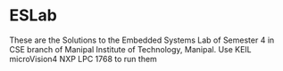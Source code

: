 # ESLab
These are the Solutions to the Embedded Systems Lab of Semester 4 in CSE branch of Manipal Institute of Technology, Manipal.
Use KEIL microVision4 NXP LPC 1768 to run them
